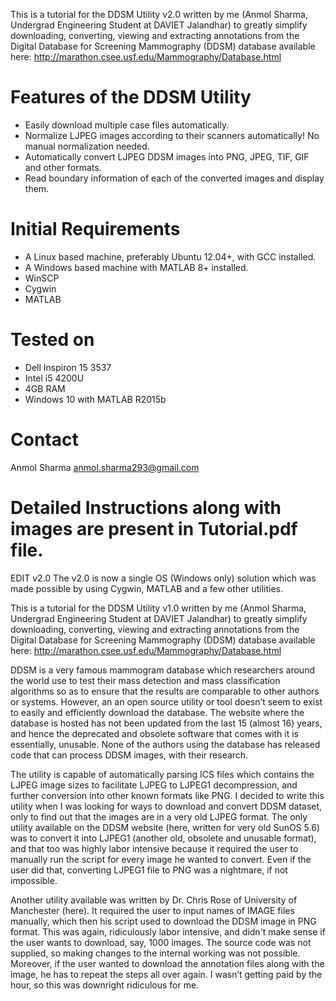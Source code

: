This is a tutorial for the DDSM Utility v2.0 written by me (Anmol Sharma, Undergrad Engineering Student at DAVIET Jalandhar) to greatly simplify downloading, converting, viewing and extracting annotations from the Digital Database for Screening Mammography (DDSM) database available here: http://marathon.csee.usf.edu/Mammography/Database.html 

# Features of the DDSM Utility
* Easily download multiple case files automatically. 
* Normalize LJPEG images according to their scanners automatically! No manual normalization needed. 
* Automatically convert LJPEG DDSM images into PNG, JPEG, TIF, GIF and other formats. 
* Read boundary information of each of the converted images and display them. 


# Initial Requirements
*	A Linux based machine, preferably Ubuntu 12.04+, with GCC installed. 
*	A Windows based machine with MATLAB 8+ installed. 
*	WinSCP
* Cygwin
* MATLAB


# Tested on
*	Dell Inspiron 15 3537
*	Intel i5 4200U 
*	4GB RAM
*	Windows 10 with MATLAB R2015b

# Contact
Anmol Sharma
anmol.sharma293@gmail.com

# Detailed Instructions along with images are present in Tutorial.pdf file.

EDIT v2.0
The v2.0 is now a single OS (Windows only) solution which was made possible by using Cygwin, MATLAB and a few other utilities. 

This is a tutorial for the DDSM Utility v1.0 written by me (Anmol Sharma, Undergrad Engineering Student at DAVIET Jalandhar) to greatly simplify downloading, converting, viewing and extracting annotations from the Digital Database for Screening Mammography (DDSM) database available here: http://marathon.csee.usf.edu/Mammography/Database.html 

DDSM is a very famous mammogram database which researchers around the world use to test their mass detection and mass classification algorithms so as to ensure that the results are comparable to other authors or systems. However, an an open source utility or tool doesn’t seem to exist to easily and efficiently download the database. The website where the database is hosted has not been updated from the last 15 (almost 16) years, and hence the deprecated and obsolete software that comes with it is essentially, unusable. None of the authors using the database has released code that can process DDSM images, with their research.   

The utility is capable of automatically parsing ICS files which contains the LJPEG image sizes to facilitate LJPEG to LJPEG1 decompression, and further conversion into other known formats like PNG. I decided to write this utility when I was looking for ways to download and convert DDSM dataset, only to find out that the images are in a very old LJPEG format. The only utility available on the DDSM website (here, written for very old SunOS 5.6) was to convert it into LJPEG1 (another old, obsolete and unusable format), and that too was highly labor intensive because it required the user to manually run the script for every image he wanted to convert. Even if the user did that, converting LJPEG1 file to PNG was a nightmare, if not impossible.  

Another utility available was written by Dr. Chris Rose of University of Manchester (here). It required the user to input names of IMAGE files manually, which then his script used to download the DDSM image in PNG format. This was again, ridiculously labor intensive, and didn't make sense if the user wants to download, say, 1000 images. The source code was not supplied, so making changes to the internal working was not possible. Moreover, if the user wanted to download the annotation files along with the image, he has to repeat the steps all over again. I wasn’t getting paid by the hour, so this was downright ridiculous for me. 


